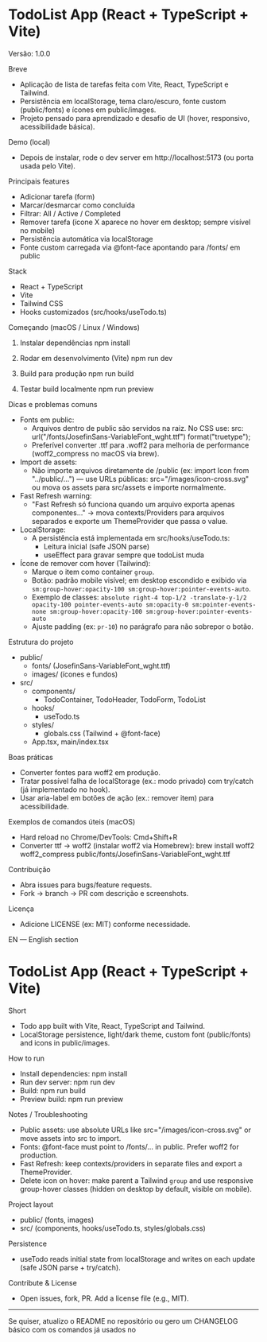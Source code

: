 # TodoList App (React + TypeScript + Vite)

Versão: 1.0.0

Breve
- Aplicação de lista de tarefas feita com Vite, React, TypeScript e Tailwind.
- Persistência em localStorage, tema claro/escuro, fonte custom (public/fonts) e ícones em public/images.
- Projeto pensado para aprendizado e desafio de UI (hover, responsivo, acessibilidade básica).

Demo (local)
- Depois de instalar, rode o dev server em http://localhost:5173 (ou porta usada pelo Vite).

Principais features
- Adicionar tarefa (form)
- Marcar/desmarcar como concluída
- Filtrar: All / Active / Completed
- Remover tarefa (ícone X aparece no hover em desktop; sempre visível no mobile)
- Persistência automática via localStorage
- Fonte custom carregada via @font-face apontando para /fonts/ em public

Stack
- React + TypeScript
- Vite
- Tailwind CSS
- Hooks customizados (src/hooks/useTodo.ts)

Começando (macOS / Linux / Windows)
1. Instalar dependências
   npm install

2. Rodar em desenvolvimento (Vite)
   npm run dev

3. Build para produção
   npm run build

4. Testar build localmente
   npm run preview

Dicas e problemas comuns
- Fonts em public:
  - Arquivos dentro de public são servidos na raiz. No CSS use: src: url("/fonts/JosefinSans-VariableFont_wght.ttf") format("truetype");
  - Preferível converter .ttf para .woff2 para melhoria de performance (woff2_compress no macOS via brew).
- Import de assets:
  - Não importe arquivos diretamente de /public (ex: import Icon from "../public/...") — use URLs públicas: src="/images/icon-cross.svg" ou mova os assets para src/assets e importe normalmente.
- Fast Refresh warning:
  - "Fast Refresh só funciona quando um arquivo exporta apenas componentes..." → mova contexts/Providers para arquivos separados e exporte um ThemeProvider que passa o value.
- LocalStorage:
  - A persistência está implementada em src/hooks/useTodo.ts:
    - Leitura inicial (safe JSON parse)
    - useEffect para gravar sempre que todoList muda
- Ícone de remover com hover (Tailwind):
  - Marque o item como container `group`.
  - Botão: padrão mobile visível; em desktop escondido e exibido via `sm:group-hover:opacity-100 sm:group-hover:pointer-events-auto`.
  - Exemplo de classes: `absolute right-4 top-1/2 -translate-y-1/2 opacity-100 pointer-events-auto sm:opacity-0 sm:pointer-events-none sm:group-hover:opacity-100 sm:group-hover:pointer-events-auto`
  - Ajuste padding (ex: `pr-10`) no parágrafo para não sobrepor o botão.

Estrutura do projeto
- public/
  - fonts/ (JosefinSans-VariableFont_wght.ttf)
  - images/ (ícones e fundos)
- src/
  - components/
    - TodoContainer, TodoHeader, TodoForm, TodoList
  - hooks/
    - useTodo.ts
  - styles/
    - globals.css (Tailwind + @font-face)
  - App.tsx, main/index.tsx

Boas práticas
- Converter fontes para woff2 em produção.
- Tratar possível falha de localStorage (ex.: modo privado) com try/catch (já implementado no hook).
- Usar aria-label em botões de ação (ex.: remover item) para acessibilidade.

Exemplos de comandos úteis (macOS)
- Hard reload no Chrome/DevTools: Cmd+Shift+R
- Converter ttf -> woff2 (instalar woff2 via Homebrew):
  brew install woff2
  woff2_compress public/fonts/JosefinSans-VariableFont_wght.ttf

Contribuição
- Abra issues para bugs/feature requests.
- Fork → branch → PR com descrição e screenshots.

Licença
- Adicione LICENSE (ex: MIT) conforme necessidade.

EN — English section
# TodoList App (React + TypeScript + Vite)

Short
- Todo app built with Vite, React, TypeScript and Tailwind.
- LocalStorage persistence, light/dark theme, custom font (public/fonts) and icons in public/images.

How to run
- Install dependencies:
  npm install
- Run dev server:
  npm run dev
- Build:
  npm run build
- Preview build:
  npm run preview

Notes / Troubleshooting
- Public assets: use absolute URLs like src="/images/icon-cross.svg" or move assets into src to import.
- Fonts: @font-face must point to /fonts/... in public. Prefer woff2 for production.
- Fast Refresh: keep contexts/providers in separate files and export a ThemeProvider.
- Delete icon on hover: make parent a Tailwind `group` and use responsive group-hover classes (hidden on desktop by default, visible on mobile).

Project layout
- public/ (fonts, images)
- src/ (components, hooks/useTodo.ts, styles/globals.css)

Persistence
- useTodo reads initial state from localStorage and writes on each update (safe JSON parse + try/catch).

Contribute & License
- Open issues, fork, PR. Add a license file (e.g., MIT).

---
Se quiser, atualizo o README no repositório ou gero um CHANGELOG básico com os comandos já usados no
